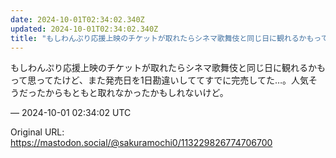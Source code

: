 ```yaml
---
date: 2024-10-01T02:34:02.340Z
updated: 2024-10-01T02:34:02.340Z
title: "もしわんぷり応援上映のチケットが取れたらシネマ歌舞伎と同じ日に観れるかもって思っ[...]"
---
```


<p>もしわんぷり応援上映のチケットが取れたらシネマ歌舞伎と同じ日に観れるかもって思ってたけど、また発売日を1日勘違いしててすでに完売してた…。人気そうだったからもともと取れなかったかもしれないけど。</p>

&mdash; 2024-10-01 02:34:02 UTC

Original URL: https://mastodon.social/@sakuramochi0/113229826774706700
